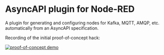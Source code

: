 # AsyncAPI plugin for Node-RED

A plugin for generating and configuring nodes for Kafka, MQTT, AMQP, etc. automatically from an AsyncAPI specification.

Recording of the initial proof-of-concept hack:

[![proof-of-concept demo](https://img.youtube.com/vi/f-fMVCSFaFs/0.jpg)](https://www.youtube.com/watch?v=f-fMVCSFaFs "proof-of-concept demo")

